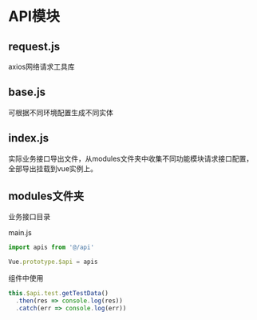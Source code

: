 # API模块

## request.js
axios网络请求工具库

## base.js
可根据不同环境配置生成不同实体

## index.js
实际业务接口导出文件，从modules文件夹中收集不同功能模块请求接口配置，全部导出挂载到vue实例上。

## modules文件夹
业务接口目录

main.js
``` javascript
import apis from '@/api'

Vue.prototype.$api = apis
```

组件中使用
``` javascript
this.$api.test.getTestData()
  .then(res => console.log(res))
  .catch(err => console.log(err))
```